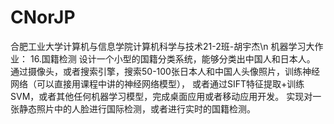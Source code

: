 # CNorJP
合肥工业大学计算机与信息学院计算机科学与技术21-2班-胡宇杰\n
机器学习大作业：
16.国籍检测
设计一个小型的国籍分类系统，能够分类出中国人和日本人。
通过摄像头，或者搜索引擎，搜索50-100张日本人和中国人头像照片，训练神经网络（可以直接用课程中讲的神经网络模型），
或者通过SIFT特征提取+训练SVM，或者其他任何机器学习模型，完成桌面应用或者移动应用开发。
实现对一张静态照片中的人脸进行国际检测，或者进行实时的国籍检测。
